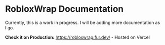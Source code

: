 # RobloxWrap Documentation

Currently, this is a work in progress. I will be adding more documentation as I go.

**Check it on Production:** https://robloxwrap.fur.dev/ - Hosted on Vercel
